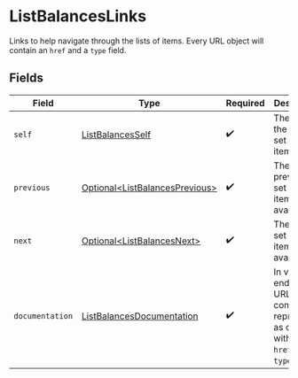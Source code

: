 # ListBalancesLinks

Links to help navigate through the lists of items. Every URL object will contain an `href` and a `type` field.


## Fields

| Field                                                                                      | Type                                                                                       | Required                                                                                   | Description                                                                                |
| ------------------------------------------------------------------------------------------ | ------------------------------------------------------------------------------------------ | ------------------------------------------------------------------------------------------ | ------------------------------------------------------------------------------------------ |
| `self`                                                                                     | [ListBalancesSelf](../../models/operations/ListBalancesSelf.md)                            | :heavy_check_mark:                                                                         | The URL to the current set of items.                                                       |
| `previous`                                                                                 | [Optional\<ListBalancesPrevious>](../../models/operations/ListBalancesPrevious.md)         | :heavy_check_mark:                                                                         | The previous set of items, if available.                                                   |
| `next`                                                                                     | [Optional\<ListBalancesNext>](../../models/operations/ListBalancesNext.md)                 | :heavy_check_mark:                                                                         | The next set of items, if available.                                                       |
| `documentation`                                                                            | [ListBalancesDocumentation](../../models/operations/ListBalancesDocumentation.md)          | :heavy_check_mark:                                                                         | In v2 endpoints, URLs are commonly represented as objects with an `href` and `type` field. |